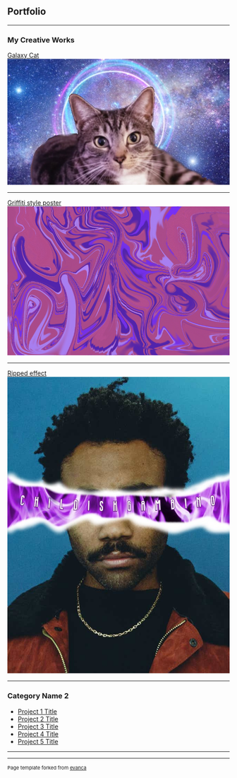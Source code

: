 ## Portfolio

---

### My Creative Works

[Galaxy Cat](/sample_page)
<img src="images/GalaxyCat.jpg?raw=true"/>

---
[Griffiti style poster](/pdf/sample_presentation.pdf)
<img src="images/ GriffitiStyle.png?raw=true"/>

---
[Ripped effect](http://example.com/)
<img src="images/RippedEffect.jpg?raw=true"/>

---

### Category Name 2

- [Project 1 Title](http://example.com/)
- [Project 2 Title](http://example.com/)
- [Project 3 Title](http://example.com/)
- [Project 4 Title](http://example.com/)
- [Project 5 Title](http://example.com/)

---




---
<p style="font-size:11px">Page template forked from <a href="https://github.com/evanca/quick-portfolio">evanca</a></p>
<!-- Remove above link if you don't want to attibute -->
